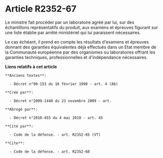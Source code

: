 # Article R2352-67

Le ministre fait procéder par un laboratoire agréé par lui, sur des échantillons représentatifs du produit, aux examens et
épreuves figurant sur une liste établie par arrêté ministériel qui lui paraissent nécessaires. 

Le cas échéant, il prend en compte les résultats d'examens et épreuves donnant des garanties équivalentes déjà effectués dans
un Etat membre de la Communauté européenne par des organismes ou laboratoires offrant les garanties techniques,
professionnelles et d'indépendance nécessaires.

**Liens relatifs à cet article**

	**Anciens textes**:

	  - Décret n°90-153 du 16 février 1990 - art. 4 (Ab)

	**Créé par**:

	  - Décret n°2009-1440 du 23 novembre 2009 - art.

	**Abrogé par**:

	  - Décret n°2010-455 du 4 mai 2010 - art. 45

	**Cité par**:

	  - Code de la défense. - art. R2352-65 (VT)

	**Cite**:

	  - Code de la défense. - art. R2352-68
